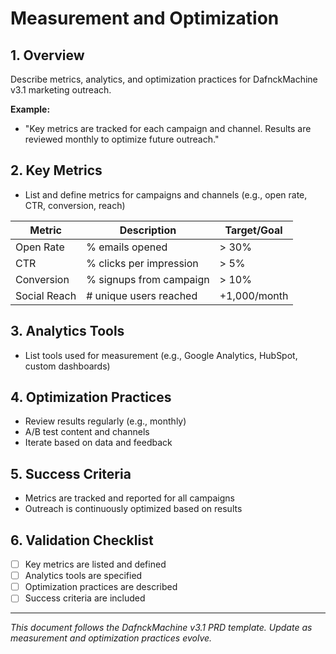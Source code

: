 # Measurement and Optimization

## 1. Overview
Describe metrics, analytics, and optimization practices for DafnckMachine v3.1 marketing outreach.

**Example:**
- "Key metrics are tracked for each campaign and channel. Results are reviewed monthly to optimize future outreach."

## 2. Key Metrics
- List and define metrics for campaigns and channels (e.g., open rate, CTR, conversion, reach)

| Metric         | Description                | Target/Goal      |
|---------------|----------------------------|------------------|
| Open Rate     | % emails opened            | > 30%            |
| CTR           | % clicks per impression    | > 5%             |
| Conversion    | % signups from campaign    | > 10%            |
| Social Reach  | # unique users reached     | +1,000/month     |

## 3. Analytics Tools
- List tools used for measurement (e.g., Google Analytics, HubSpot, custom dashboards)

## 4. Optimization Practices
- Review results regularly (e.g., monthly)
- A/B test content and channels
- Iterate based on data and feedback

## 5. Success Criteria
- Metrics are tracked and reported for all campaigns
- Outreach is continuously optimized based on results

## 6. Validation Checklist
- [ ] Key metrics are listed and defined
- [ ] Analytics tools are specified
- [ ] Optimization practices are described
- [ ] Success criteria are included

---
*This document follows the DafnckMachine v3.1 PRD template. Update as measurement and optimization practices evolve.* 